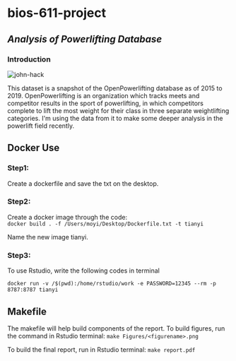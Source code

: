 # bios-611-project

## *Analysis of Powerlifting Database*
### Introduction

![john-hack](https://user-images.githubusercontent.com/91029009/141522571-ba33421b-6c0d-482e-91fe-47ad7c02cf7d.jpeg)

This dataset is a snapshot of the OpenPowerlifting database as of 2015 to 2019. OpenPowerlifting is an organization which tracks meets and competitor results in the sport of powerlifting, in which competitors complete to lift the most weight for their class in three separate weightlifting categories. I'm using the data from it to make some deeper analysis in the powerlift field recently.


## Docker Use

### Step1:
Create a dockerfile and save the txt on the desktop.

### Step2:
Create a docker image through the code:   
```docker build . -f /Users/moyi/Desktop/Dockerfile.txt -t tianyi```

Name the new image tianyi.

### Step3:
To use Rstudio, write the following codes in terminal

```docker run -v /$(pwd):/home/rstudio/work -e PASSWORD=12345 --rm -p 8787:8787 tianyi```

## Makefile
The makefile will help build components of the report. To build figures, run the command in Rstudio terminal:
```make Figures/<figurename>.png```

To build the final report, run in Rstudio terminal:
```make report.pdf```
